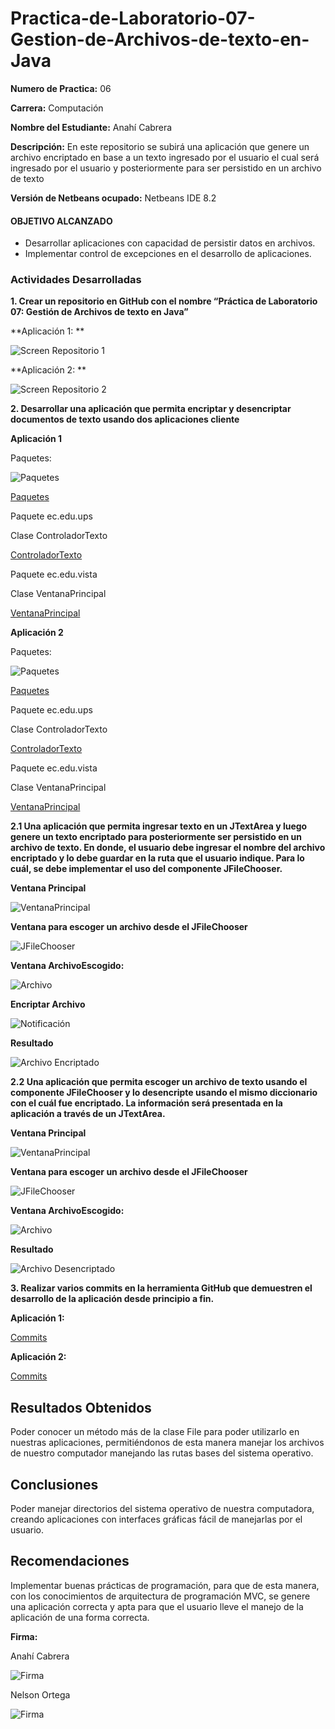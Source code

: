 # Practica-de-Laboratorio-07-Gestion-de-Archivos-de-texto-en-Java

**Numero de Practica:**
06

**Carrera:** 
Computación

**Nombre del Estudiante:**
Anahí Cabrera

**Descripción:**
En este repositorio se subirá una aplicación que genere un archivo encriptado en base a un texto ingresado por el usuario el cual será ingresado por el usuario y posteriormente para ser persistido en un archivo de texto

**Versión de Netbeans ocupado:** 
Netbeans IDE 8.2

#### OBJETIVO ALCANZADO

* Desarrollar aplicaciones con capacidad de persistir datos en archivos. 
* Implementar control de excepciones en el desarrollo de aplicaciones.

### Actividades Desarrolladas

**1.	Crear un repositorio en GitHub con el nombre “Práctica de Laboratorio 07: Gestión de Archivos de texto en Java”**

**Aplicación 1: **

![Screen Repositorio 1](https://github.com/AnahiCb/Imagenes-Practica07/blob/master/Screen%20Repositorio.png)

**Aplicación 2: **

![Screen Repositorio 2](https://github.com/AnahiCb/Imagenes-Practica07/blob/master/Screen%20Repositorio%202.png)

**2.	Desarrollar una aplicación que permita encriptar y desencriptar documentos de texto usando dos aplicaciones cliente**

**Aplicación 1**

Paquetes:

![Paquetes](https://github.com/AnahiCb/Imagenes-Practica07/blob/master/Screen%20paquetes%201.jpeg)

[Paquetes](https://github.com/orteganelson/Practica-de-Laboratorio-07-Gestion-de-Archivos-de-texto-en-Java/tree/master/src/ec/edu/ups)

Paquete ec.edu.ups

Clase ControladorTexto

[ControladorTexto](https://github.com/orteganelson/Practica-de-Laboratorio-07-Gestion-de-Archivos-de-texto-en-Java/blob/master/src/ec/edu/ups/controlador/ControladorTexto.java)

Paquete ec.edu.vista

Clase VentanaPrincipal

[VentanaPrincipal](https://github.com/orteganelson/Practica-de-Laboratorio-07-Gestion-de-Archivos-de-texto-en-Java/blob/master/src/ec/edu/ups/vista/VentanaPrincipal.java)

**Aplicación 2**

Paquetes:

![Paquetes](https://github.com/AnahiCb/Imagenes-Practica07/blob/master/Screen%20paquetes%202.png)

[Paquetes](https://github.com/orteganelson/Practica-de-Laboratorio-07-Gestion-de-Archivos-de-texto-en-Java-Punto-2/tree/master/src/ec/edu/ups)

Paquete ec.edu.ups

Clase ControladorTexto

[ControladorTexto](https://github.com/orteganelson/Practica-de-Laboratorio-07-Gestion-de-Archivos-de-texto-en-Java-Punto-2/blob/master/src/ec/edu/ups/controlador/ControladorTexto.java)

Paquete ec.edu.vista

Clase VentanaPrincipal

[VentanaPrincipal](https://github.com/orteganelson/Practica-de-Laboratorio-07-Gestion-de-Archivos-de-texto-en-Java-Punto-2/blob/master/src/ec/edu/ups/vista/VentanaPrincipal.java)

**2.1	Una aplicación que permita ingresar texto en un JTextArea y luego genere un texto encriptado para posteriormente ser persistido en un archivo de texto. En donde, el usuario debe ingresar el nombre del archivo encriptado y lo debe guardar en la ruta que el usuario indique. Para lo cuál, se debe implementar el uso del componente JFileChooser.**

**Ventana Principal**

![VentanaPrincipal](https://github.com/AnahiCb/Imagenes-Practica07/blob/master/Screen%20VentanaPrincipal1.jpg)

**Ventana para escoger un archivo desde el JFileChooser**

![JFileChooser](https://github.com/AnahiCb/Imagenes-Practica07/blob/master/Screen%20EscogerArchivo1.jpg)

**Ventana ArchivoEscogido:**

![Archivo](https://github.com/AnahiCb/Imagenes-Practica07/blob/master/Screen%20Archivo1.jpg)

**Encriptar Archivo**

![Notificación](https://github.com/AnahiCb/Imagenes-Practica07/blob/master/Screen%20Notificacion1.jpg)

**Resultado**

![Archivo Encriptado](https://github.com/AnahiCb/Imagenes-Practica07/blob/master/Screen%20ArchivoEncriptado.jpg)

**2.2	Una aplicación que permita escoger un archivo de texto usando el componente JFileChooser y lo desencripte usando el mismo diccionario con el cuál fue encriptado. La información será presentada en la aplicación a través de un JTextArea.**

**Ventana Principal**

![VentanaPrincipal](https://github.com/AnahiCb/Imagenes-Practica07/blob/master/Screen%20VentanaPrincipal2.jpg)

**Ventana para escoger un archivo desde el JFileChooser**

![JFileChooser](https://github.com/AnahiCb/Imagenes-Practica07/blob/master/Screen%20EscogerArchivo2.jpg)

**Ventana ArchivoEscogido:**

![Archivo](https://github.com/AnahiCb/Imagenes-Practica07/blob/master/Screen%20Archivo2.jpg)

**Resultado**

![Archivo Desencriptado](https://github.com/AnahiCb/Imagenes-Practica07/blob/master/Screen%20ArchivoDesencriptado.jpg)

**3.	Realizar varios commits en la herramienta GitHub que demuestren el desarrollo de la aplicación desde principio a fin.**

**Aplicación 1:**

[Commits](https://github.com/orteganelson/Practica-de-Laboratorio-07-Gestion-de-Archivos-de-texto-en-Java-Punto-2/commits/master)

**Aplicación 2:**

[Commits](https://github.com/orteganelson/Practica-de-Laboratorio-07-Gestion-de-Archivos-de-texto-en-Java-Punto-2/commits/master)

## Resultados Obtenidos

Poder conocer un método más de la clase File para poder utilizarlo en nuestras aplicaciones, permitiéndonos de esta manera manejar los archivos de nuestro computador manejando las rutas bases del sistema operativo.

## Conclusiones

Poder manejar directorios del sistema operativo de nuestra computadora, creando aplicaciones con interfaces gráficas fácil de manejarlas por el usuario.

## Recomendaciones

Implementar buenas prácticas de programación, para que de esta manera, con los conocimientos de arquitectura de programación MVC, se genere una aplicación correcta y apta para que el usuario lleve el manejo de la aplicación de una forma correcta.

**Firma:**

Anahí Cabrera

![Firma](https://github.com/AnahiCb/Imagenes-Practica07/blob/master/FirmaAnah%C3%ADCabrera.jpg)

Nelson Ortega 

![Firma](https://github.com/AnahiCb/Imagenes-Practica07/blob/master/FirmaNelsonOrtega.jpeg)
